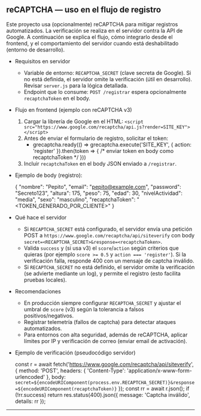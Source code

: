 
## reCAPTCHA — uso en el flujo de registro

Este proyecto usa (opcionalmente) reCAPTCHA para mitigar registros automatizados. La verificación se realiza en el servidor contra la API de Google. A continuación se explica el flujo, cómo integrarlo desde el frontend, y el comportamiento del servidor cuando está deshabilitado (entorno de desarrollo).

- Requisitos en servidor
	- Variable de entorno: `RECAPTCHA_SECRET` (clave secreta de Google). Si no está definida, el servidor omite la verificación (útil en desarrollo). Revisar `server.js` para la lógica detallada.
	- Endpoint que lo consume: `POST /registrar` espera opcionalmente `recaptchaToken` en el body.

- Flujo en frontend (ejemplo con reCAPTCHA v3)
	1. Cargar la librería de Google en el HTML: `<script src="https://www.google.com/recaptcha/api.js?render=SITE_KEY"></script>`
	2. Antes de enviar el formulario de registro, solicitar el token:
		 - grecaptcha.ready(() => grecaptcha.execute('SITE_KEY', { action: 'register' }).then(token => { /* enviar token en body como recaptchaToken */ }))
	3. Incluir `recaptchaToken` en el body JSON enviado a `/registrar`.

- Ejemplo de body (registro):

	{
		"nombre": "Pepito",
		"email": "pepito@example.com",
		"password": "Secreto123",
		"altura": 175,
		"peso": 75,
		"edad": 30,
		"nivelActividad": "media",
		"sexo": "masculino",
		"recaptchaToken": "<TOKEN_GENERADO_POR_CLIENTE>"
	}

- Qué hace el servidor
	- Si `RECAPTCHA_SECRET` está configurado, el servidor envía una petición POST a `https://www.google.com/recaptcha/api/siteverify` con body `secret=<RECAPTCHA_SECRET>&response=<recaptchaToken>`.
	- Valida `success` y (si usa v3) el `score`/`action` según criterios que quieras (por ejemplo `score >= 0.5` y `action === 'register'`). Si la verificación falla, responde 400 con un mensaje de captcha inválido.
	- Si `RECAPTCHA_SECRET` no está definido, el servidor omite la verificación (se advierte mediante un log), y permite el registro (esto facilita pruebas locales).

- Recomendaciones
	- En producción siempre configurar `RECAPTCHA_SECRET` y ajustar el umbral de `score` (v3) según la tolerancia a falsos positivos/negativos.
	- Registrar telemetría (fallos de captcha) para detectar ataques automatizados.
	- Para entornos con alta seguridad, además de reCAPTCHA, aplicar límites por IP y verificación de correo (enviar email de activación).

- Ejemplo de verificación (pseudocódigo servidor)

	const r = await fetch('https://www.google.com/recaptcha/api/siteverify', {
		method: 'POST',
		headers: { 'Content-Type': 'application/x-www-form-urlencoded' },
		body: `secret=${encodeURIComponent(process.env.RECAPTCHA_SECRET)}&response=${encodeURIComponent(recaptchaToken)}`
	});
	const rr = await r.json();
	if (!rr.success) return res.status(400).json({ message: 'Captcha inválido', details: rr });

---

